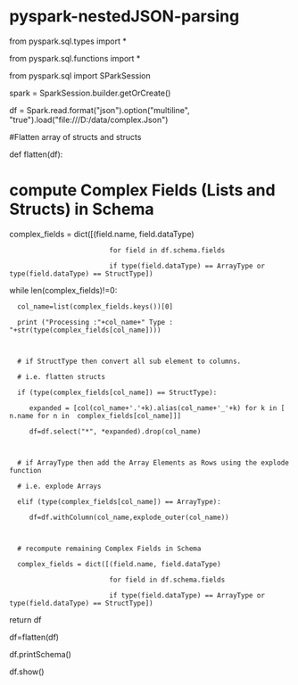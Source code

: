 # pyspark-nestedJSON-parsing

from pyspark.sql.types import *

from pyspark.sql.functions import *

 from pyspark.sql import SParkSession
 
 spark = SparkSession.builder.getOrCreate()
 
 df = Spark.read.format("json").option("multiline", "true").load("file:///D:/data/complex.Json")

#Flatten array of structs and structs

def flatten(df):

   # compute Complex Fields (Lists and Structs) in Schema  

   complex_fields = dict([(field.name, field.dataType)

                             for field in df.schema.fields

                             if type(field.dataType) == ArrayType or  type(field.dataType) == StructType])

   while len(complex_fields)!=0:

      col_name=list(complex_fields.keys())[0]

      print ("Processing :"+col_name+" Type : "+str(type(complex_fields[col_name])))

   

      # if StructType then convert all sub element to columns.

      # i.e. flatten structs

      if (type(complex_fields[col_name]) == StructType):

         expanded = [col(col_name+'.'+k).alias(col_name+'_'+k) for k in [ n.name for n in  complex_fields[col_name]]]

         df=df.select("*", *expanded).drop(col_name)

   

      # if ArrayType then add the Array Elements as Rows using the explode function

      # i.e. explode Arrays

      elif (type(complex_fields[col_name]) == ArrayType):   

         df=df.withColumn(col_name,explode_outer(col_name))

   

      # recompute remaining Complex Fields in Schema      

      complex_fields = dict([(field.name, field.dataType)

                             for field in df.schema.fields

                             if type(field.dataType) == ArrayType or  type(field.dataType) == StructType])

   return df

 

df=flatten(df)

df.printSchema()

df.show()
